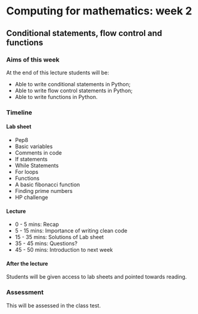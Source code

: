 # Computing for mathematics: week 2
## Conditional statements, flow control and functions

### Aims of this week

At the end of this lecture students will be:

- Able to write conditional statements in Python;
- Able to write flow control statements in Python;
- Able to write functions in Python.

### Timeline

#### Lab sheet


- Pep8
- Basic variables
- Comments in code
- If statements
- While Statements
- For loops
- Functions
- A basic fibonacci function
- Finding prime numbers
- HP challenge

#### Lecture

- 0 - 5 mins: Recap
- 5 - 15 mins: Importance of writing clean code
- 15 - 35 mins: Solutions of Lab sheet
- 35 - 45 mins: Questions?
- 45 - 50 mins: Introduction to next week

#### After the lecture

Students will be given access to lab sheets and pointed towards reading.

### Assessment

This will be assessed in the class test.
